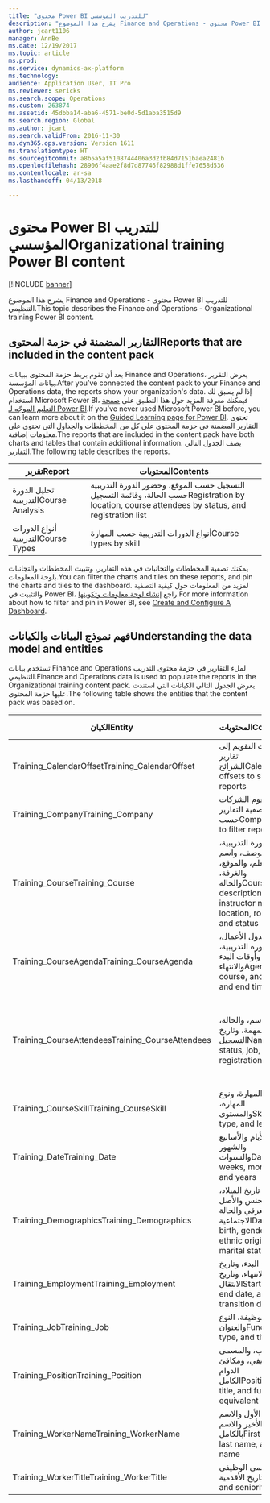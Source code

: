 ```yaml
---
title: "محتوى Power BI للتدريب المؤسسي"
description: "يشرح هذا الموضوع Finance and Operations - محتوى Power BI للتدريب التنظيمي."
author: jcart1106
manager: AnnBe
ms.date: 12/19/2017
ms.topic: article
ms.prod: 
ms.service: dynamics-ax-platform
ms.technology: 
audience: Application User, IT Pro
ms.reviewer: sericks
ms.search.scope: Operations
ms.custom: 263874
ms.assetid: 45dbba14-aba6-4571-be0d-5d1aba3515d9
ms.search.region: Global
ms.author: jcart
ms.search.validFrom: 2016-11-30
ms.dyn365.ops.version: Version 1611
ms.translationtype: HT
ms.sourcegitcommit: a8b5a5af5108744406a3d2fb84d7151baea2481b
ms.openlocfilehash: 28906f4aae2f8d7d87746f82988d1ffe7658d536
ms.contentlocale: ar-sa
ms.lasthandoff: 04/13/2018

---
```


# <a name="organizational-training-power-bi-content"></a><span data-ttu-id="0c94e-103">محتوى Power BI للتدريب المؤسسي</span><span class="sxs-lookup"><span data-stu-id="0c94e-103">Organizational training Power BI content</span></span>

[!INCLUDE [banner](../includes/banner.md)]

<span data-ttu-id="0c94e-104">يشرح هذا الموضوع Finance and Operations - محتوى Power BI للتدريب التنظيمي.</span><span class="sxs-lookup"><span data-stu-id="0c94e-104">This topic describes the Finance and Operations - Organizational training Power BI content.</span></span> 

## <a name="reports-that-are-included-in-the-content-pack"></a><span data-ttu-id="0c94e-105">التقارير المضمنة في حزمة المحتوى</span><span class="sxs-lookup"><span data-stu-id="0c94e-105">Reports that are included in the content pack</span></span>
<span data-ttu-id="0c94e-106">بعد أن تقوم بربط حزمة المحتوى ببيانات Finance and Operations، يعرض التقرير بيانات المؤسسة.</span><span class="sxs-lookup"><span data-stu-id="0c94e-106">After you’ve connected the content pack to your Finance and Operations data, the reports show your organization's data.</span></span> <span data-ttu-id="0c94e-107">إذا لم يسبق لك استخدام Microsoft Power BI، فيمكنك معرفة المزيد حول هذا التطبيق على [صفحة التعليم الموجّه لـ Power BI](https://powerbi.microsoft.com/en-us/guided-learning/?WT.mc_id=PBIService_GetData).</span><span class="sxs-lookup"><span data-stu-id="0c94e-107">If you’ve never used Microsoft Power BI before, you can learn more about it on the [Guided Learning page for Power BI](https://powerbi.microsoft.com/en-us/guided-learning/?WT.mc_id=PBIService_GetData).</span></span> <span data-ttu-id="0c94e-108">تحتوي التقارير المضمنة في حزمة المحتوى على كل من المخططات والجداول التي تحتوي على معلومات إضافية.</span><span class="sxs-lookup"><span data-stu-id="0c94e-108">The reports that are included in the content pack have both charts and tables that contain additional information.</span></span> <span data-ttu-id="0c94e-109">يصف الجدول التالي التقارير.</span><span class="sxs-lookup"><span data-stu-id="0c94e-109">The following table describes the reports.</span></span>

| <span data-ttu-id="0c94e-110">تقرير</span><span class="sxs-lookup"><span data-stu-id="0c94e-110">Report</span></span>          | <span data-ttu-id="0c94e-111">المحتويات</span><span class="sxs-lookup"><span data-stu-id="0c94e-111">Contents</span></span>                                                                    |
|-----------------|-----------------------------------------------------------------------------|
| <span data-ttu-id="0c94e-112">تحليل الدورة التدريبية</span><span class="sxs-lookup"><span data-stu-id="0c94e-112">Course Analysis</span></span> | <span data-ttu-id="0c94e-113">التسجيل حسب الموقع، وحضور الدورة التدريبية حسب الحالة، وقائمة التسجيل</span><span class="sxs-lookup"><span data-stu-id="0c94e-113">Registration by location, course attendees by status, and registration list</span></span> |
| <span data-ttu-id="0c94e-114">أنواع الدورات التدريبية</span><span class="sxs-lookup"><span data-stu-id="0c94e-114">Course Types</span></span>    | <span data-ttu-id="0c94e-115">أنواع الدورات التدريبية حسب المهارة</span><span class="sxs-lookup"><span data-stu-id="0c94e-115">Course types by skill</span></span>                                                       |

<span data-ttu-id="0c94e-116">يمكنك تصفية المخططات والتجانبات في هذه التقارير، وتثبيت المخططات والتجانبات بلوحة المعلومات.</span><span class="sxs-lookup"><span data-stu-id="0c94e-116">You can filter the charts and tiles on these reports, and pin the charts and tiles to the dashboard.</span></span> <span data-ttu-id="0c94e-117">لمزيد من المعلومات حول كيفية التصفية والتثبيت في Power BI، راجع [إنشاء لوحة معلومات وتكوينها](https://powerbi.microsoft.com/en-us/guided-learning/powerbi-learning-4-2-create-configure-dashboards).</span><span class="sxs-lookup"><span data-stu-id="0c94e-117">For more information about how to filter and pin in Power BI, see [Create and Configure A Dashboard](https://powerbi.microsoft.com/en-us/guided-learning/powerbi-learning-4-2-create-configure-dashboards).</span></span>

## <a name="understanding-the-data-model-and-entities"></a><span data-ttu-id="0c94e-118">فهم نموذج البيانات والكيانات</span><span class="sxs-lookup"><span data-stu-id="0c94e-118">Understanding the data model and entities</span></span>
<span data-ttu-id="0c94e-119">تستخدم بيانات Finance and Operations لملء التقارير في حزمة محتوى التدريب التنظيمي.</span><span class="sxs-lookup"><span data-stu-id="0c94e-119">Finance and Operations data is used to populate the reports in the Organizational training content pack.</span></span> <span data-ttu-id="0c94e-120">يعرض الجدول التالي الكيانات التي استندت عليها حزمة المحتوى.</span><span class="sxs-lookup"><span data-stu-id="0c94e-120">The following table shows the entities that the content pack was based on.</span></span>

| <span data-ttu-id="0c94e-121">الكيان</span><span class="sxs-lookup"><span data-stu-id="0c94e-121">Entity</span></span>                    | <span data-ttu-id="0c94e-122">المحتويات</span><span class="sxs-lookup"><span data-stu-id="0c94e-122">Contents</span></span>                                                         | <span data-ttu-id="0c94e-123">العلاقات مع الكيانات الأخرى</span><span class="sxs-lookup"><span data-stu-id="0c94e-123">Relationships with other entities</span></span>                                                                                                                                                                  |
|---------------------------|------------------------------------------------------------------|----------------------------------------------------------------------------------------------------------------------------------------------------------------------------------------------------|
| <span data-ttu-id="0c94e-124">Training\_CalendarOffset</span><span class="sxs-lookup"><span data-stu-id="0c94e-124">Training\_CalendarOffset</span></span>  | <span data-ttu-id="0c94e-125">مقاصات التقويم إلى تقارير الشرائح</span><span class="sxs-lookup"><span data-stu-id="0c94e-125">Calendar offsets to slice reports</span></span>                                | <span data-ttu-id="0c94e-126">Training\_CourseAgenda Training\_CourseAttendees</span><span class="sxs-lookup"><span data-stu-id="0c94e-126">Training\_CourseAgenda Training\_CourseAttendees</span></span>                                                                                                                                                   |
| <span data-ttu-id="0c94e-127">Training\_Company</span><span class="sxs-lookup"><span data-stu-id="0c94e-127">Training\_Company</span></span>         | <span data-ttu-id="0c94e-128">تقوم الشركات بتصفية التقارير حسب</span><span class="sxs-lookup"><span data-stu-id="0c94e-128">Companies to filter reports by</span></span>                                   | <span data-ttu-id="0c94e-129">Training\_CourseAgenda Training\_CourseAttendees</span><span class="sxs-lookup"><span data-stu-id="0c94e-129">Training\_CourseAgenda Training\_CourseAttendees</span></span>                                                                                                                                                   |
| <span data-ttu-id="0c94e-130">Training\_Course</span><span class="sxs-lookup"><span data-stu-id="0c94e-130">Training\_Course</span></span>          | <span data-ttu-id="0c94e-131">الدورة التدريبية، والوصف، واسم المعلم، والموقع، والغرفة، والحالة</span><span class="sxs-lookup"><span data-stu-id="0c94e-131">Course, description, instructor name, location, room, and status</span></span> | <span data-ttu-id="0c94e-132">Training\_CourseAgenda Training\_CourseAttendees Training\_CourseSkill</span><span class="sxs-lookup"><span data-stu-id="0c94e-132">Training\_CourseAgenda Training\_CourseAttendees Training\_CourseSkill</span></span>                                                                                                                             |
| <span data-ttu-id="0c94e-133">Training\_CourseAgenda</span><span class="sxs-lookup"><span data-stu-id="0c94e-133">Training\_CourseAgenda</span></span>    | <span data-ttu-id="0c94e-134">جدول الأعمال، والدورة التدريبية، وأوقات البدء والانتهاء</span><span class="sxs-lookup"><span data-stu-id="0c94e-134">Agenda, course, and start and end times</span></span>                          | <span data-ttu-id="0c94e-135">Training\_Company Training\_CalendarOffset Training\_Date Training\_Course</span><span class="sxs-lookup"><span data-stu-id="0c94e-135">Training\_Company Training\_CalendarOffset Training\_Date Training\_Course</span></span>                                                                                                                         |
| <span data-ttu-id="0c94e-136">Training\_CourseAttendees</span><span class="sxs-lookup"><span data-stu-id="0c94e-136">Training\_CourseAttendees</span></span> | <span data-ttu-id="0c94e-137">الاسم، والحالة، والمهمة، وتاريخ التسجيل</span><span class="sxs-lookup"><span data-stu-id="0c94e-137">Name, status, job, and registration date</span></span>                         | <span data-ttu-id="0c94e-138">Training\_Company Training\_CalendarOffset Training\_Date Training\_Demographics Training\_Employment Training\_Course Training\_WorkerName Training\_WorkerTitle Training\_Job Training\_Position</span><span class="sxs-lookup"><span data-stu-id="0c94e-138">Training\_Company Training\_CalendarOffset Training\_Date Training\_Demographics Training\_Employment Training\_Course Training\_WorkerName Training\_WorkerTitle Training\_Job Training\_Position</span></span> |
| <span data-ttu-id="0c94e-139">Training\_CourseSkill</span><span class="sxs-lookup"><span data-stu-id="0c94e-139">Training\_CourseSkill</span></span>     | <span data-ttu-id="0c94e-140">المهارة، ونوع المهارة، والمستوى</span><span class="sxs-lookup"><span data-stu-id="0c94e-140">Skill, skill type, and level</span></span>                                     | <span data-ttu-id="0c94e-141">Training\_Course</span><span class="sxs-lookup"><span data-stu-id="0c94e-141">Training\_Course</span></span>                                                                                                                                                                                   |
| <span data-ttu-id="0c94e-142">Training\_Date</span><span class="sxs-lookup"><span data-stu-id="0c94e-142">Training\_Date</span></span>            | <span data-ttu-id="0c94e-143">الأيام والأسابيع والشهور والسنوات</span><span class="sxs-lookup"><span data-stu-id="0c94e-143">Days, weeks, months, and years</span></span>                                   | <span data-ttu-id="0c94e-144">Training\_CourseAgenda Training\_CourseAttendees</span><span class="sxs-lookup"><span data-stu-id="0c94e-144">Training\_CourseAgenda Training\_CourseAttendees</span></span>                                                                                                                                                   |
| <span data-ttu-id="0c94e-145">Training\_Demographics</span><span class="sxs-lookup"><span data-stu-id="0c94e-145">Training\_Demographics</span></span>    | <span data-ttu-id="0c94e-146">تاريخ الميلاد، والجنس والأصل العرقي والحالة الاجتماعية</span><span class="sxs-lookup"><span data-stu-id="0c94e-146">Date of birth, gender, ethnic origin, and marital status</span></span>         | <span data-ttu-id="0c94e-147">Training\_CourseAgenda Training\_CourseAttendees</span><span class="sxs-lookup"><span data-stu-id="0c94e-147">Training\_CourseAgenda Training\_CourseAttendees</span></span>                                                                                                                                                   |
| <span data-ttu-id="0c94e-148">Training\_Employment</span><span class="sxs-lookup"><span data-stu-id="0c94e-148">Training\_Employment</span></span>      | <span data-ttu-id="0c94e-149">تاريخ البدء، وتاريخ الانتهاء، وتاريخ الانتقال</span><span class="sxs-lookup"><span data-stu-id="0c94e-149">Start date, end date, and transition date</span></span>                        | <span data-ttu-id="0c94e-150">Training\_CourseAgenda Training\_CourseAttendees</span><span class="sxs-lookup"><span data-stu-id="0c94e-150">Training\_CourseAgenda Training\_CourseAttendees</span></span>                                                                                                                                                   |
| <span data-ttu-id="0c94e-151">Training\_Job</span><span class="sxs-lookup"><span data-stu-id="0c94e-151">Training\_Job</span></span>             | <span data-ttu-id="0c94e-152">الوظيفة، النوع والعنوان</span><span class="sxs-lookup"><span data-stu-id="0c94e-152">Function, type, and title</span></span>                                        | <span data-ttu-id="0c94e-153">Training\_CourseAgenda Training\_CourseAttendees</span><span class="sxs-lookup"><span data-stu-id="0c94e-153">Training\_CourseAgenda Training\_CourseAttendees</span></span>                                                                                                                                                   |
| <span data-ttu-id="0c94e-154">Training\_Position</span><span class="sxs-lookup"><span data-stu-id="0c94e-154">Training\_Position</span></span>        | <span data-ttu-id="0c94e-155">المنصب، والمسمى الوظيفي، ومكافئ الدوام الكامل‬</span><span class="sxs-lookup"><span data-stu-id="0c94e-155">Position, title, and full-time equivalent (FTE)</span></span>                  | <span data-ttu-id="0c94e-156">Training\_CourseAgenda Training\_CourseAttendees</span><span class="sxs-lookup"><span data-stu-id="0c94e-156">Training\_CourseAgenda Training\_CourseAttendees</span></span>                                                                                                                                                   |
| <span data-ttu-id="0c94e-157">Training\_WorkerName</span><span class="sxs-lookup"><span data-stu-id="0c94e-157">Training\_WorkerName</span></span>      | <span data-ttu-id="0c94e-158">الاسم الأول والاسم الأخير والاسم بالكامل</span><span class="sxs-lookup"><span data-stu-id="0c94e-158">First name, last name, and full name</span></span>                             | <span data-ttu-id="0c94e-159">Training\_CourseAttendees</span><span class="sxs-lookup"><span data-stu-id="0c94e-159">Training\_CourseAttendees</span></span>                                                                                                                                                                          |
| <span data-ttu-id="0c94e-160">Training\_WorkerTitle</span><span class="sxs-lookup"><span data-stu-id="0c94e-160">Training\_WorkerTitle</span></span>     | <span data-ttu-id="0c94e-161">المسمى الوظيفي وتاريخ الأقدمية</span><span class="sxs-lookup"><span data-stu-id="0c94e-161">Title and seniority date</span></span>                                         | <span data-ttu-id="0c94e-162">Training\_CourseAttendees</span><span class="sxs-lookup"><span data-stu-id="0c94e-162">Training\_CourseAttendees</span></span>                                                                                                                                                                          |





